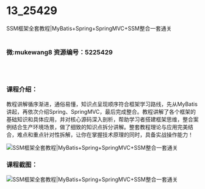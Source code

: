 # 13_25429
SSM框架全套教程|MyBatis+Spring+SpringMVC+SSM整合一套通关
<br/></br>
<h3>微:mukewang8 资源编号：5225429</h3>
<br/></br>
<h3>课程介绍：</h3>
<p>教程讲解循序渐进，通俗易懂，知识点呈现顺序符合框架学习路线，先从MyBatis讲起，再依次介绍Spring、SpringMVC，最后完成整合。教程讲解了各个框架的基础知识和具体应用，并对核心源码深入剖析，帮助学习者搭建框架思维，整合案例结合生产环境场景，做了细致的知识点拆分讲解。整套教程理论与应用完美结合，难点和重点针对性拆解，让你在掌握技术原理的同时，具备实战操作能力！</p>
<p><img src="https://www.ko996.com/wp-content/uploads/img/2022/07/1-92-300x170.png" alt="SSM框架全套教程|MyBatis+Spring+SpringMVC+SSM整合一套通关"></p>
<div class="info-desc">
<h3>课程截图：</h3>
<p><img src="https://www.ko996.com/wp-content/uploads/img/2022/07/2-92.png" alt="SSM框架全套教程|MyBatis+Spring+SpringMVC+SSM整合一套通关"></p>


			
</div>
